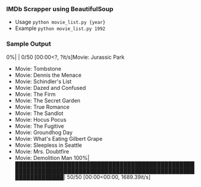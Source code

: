 ### IMDb Scrapper using BeautifulSoup
- Usage ```python movie_list.py {year}```
- Example ```python movie_list.py 1992```
### Sample Output
0%|                                                                                                                        | 0/50 [00:00<?, ?it/s]Movie: Jurassic Park
- Movie: Tombstone
- Movie: Dennis the Menace
- Movie: Schindler's List
- Movie: Dazed and Confused
- Movie: The Firm
- Movie: The Secret Garden
- Movie: True Romance
- Movie: The Sandlot
- Movie: Hocus Pocus
- Movie: The Fugitive
- Movie: Groundhog Day
- Movie: What's Eating Gilbert Grape
- Movie: Sleepless in Seattle
- Movie: Mrs. Doubtfire
- Movie: Demolition Man
100%|█████████████████████████████████████████████████████████████████████████████████████████████████████████████| 50/50 [00:00<00:00, 1689.39it/s]